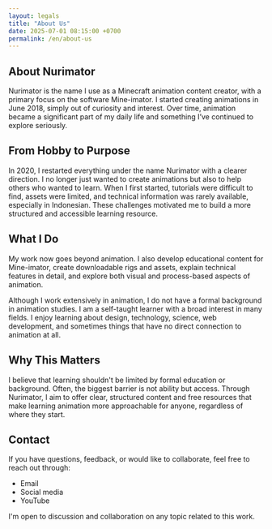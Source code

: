 ```yaml
---
layout: legals
title: "About Us"
date: 2025-07-01 08:15:00 +0700
permalink: /en/about-us
---
```


## About Nurimator


Nurimator is the name I use as a Minecraft animation content creator, with a primary focus on the software Mine-imator. I started creating animations in June 2018, simply out of curiosity and interest. Over time, animation became a significant part of my daily life and something I’ve continued to explore seriously.

## From Hobby to Purpose

In 2020, I restarted everything under the name Nurimator with a clearer direction. I no longer just wanted to create animations but also to help others who wanted to learn. When I first started, tutorials were difficult to find, assets were limited, and technical information was rarely available, especially in Indonesian. These challenges motivated me to build a more structured and accessible learning resource.

## What I Do

My work now goes beyond animation. I also develop educational content for Mine-imator, create downloadable rigs and assets, explain technical features in detail, and explore both visual and process-based aspects of animation.

Although I work extensively in animation, I do not have a formal background in animation studies. I am a self-taught learner with a broad interest in many fields. I enjoy learning about design, technology, science, web development, and sometimes things that have no direct connection to animation at all.

## Why This Matters

I believe that learning shouldn't be limited by formal education or background. Often, the biggest barrier is not ability but access. Through Nurimator, I aim to offer clear, structured content and free resources that make learning animation more approachable for anyone, regardless of where they start.

## Contact

If you have questions, feedback, or would like to collaborate, feel free to reach out through:

- Email
- Social media  
- YouTube  

I'm open to discussion and collaboration on any topic related to this work.
